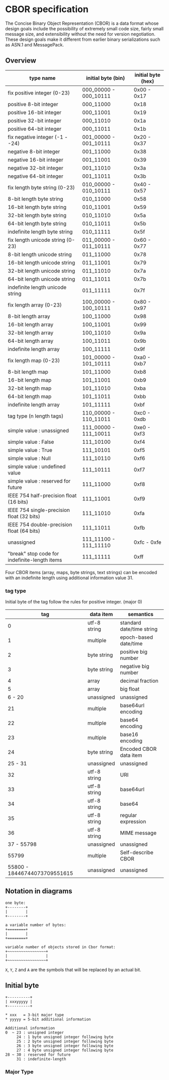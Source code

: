 # CBOR specification

The Concise Binary Object Representation (CBOR) is a data format
whose design goals include the possibility of extremely small code
size, fairly small message size, and extensibility without the need
for version negotiation.  These design goals make it different from
earlier binary serializations such as ASN.1 and MessagePack.


## Overview

type name                                     | initial byte (bin)    | initial byte (hex)
----------------------------------------------|-----------------------|-------------------
fix positive integer (0-23)                   | 000_00000 - 000_10111 | 0x00 - 0x17
positive 8-bit integer                        | 000_11000             | 0x18
positive 16-bit integer                       | 000_11001             | 0x19
positive 32-bit integer                       | 000_11010             | 0x1a
positive 64-bit integer                       | 000_11011             | 0x1b
fix negative integer (-1 - -24)               | 001_00000 - 001_10111 | 0x20 - 0x37
negative 8-bit integer                        | 001_11000             | 0x38
negative 16-bit integer                       | 001_11001             | 0x39
negative 32-bit integer                       | 001_11010             | 0x3a
negative 64-bit integer                       | 001_11011             | 0x3b
fix length byte string (0-23)                 | 010_00000 - 010_10111 | 0x40 - 0x57
8-bit length byte string                      | 010_11000             | 0x58
16-bit length byte string                     | 010_11001             | 0x59
32-bit length byte string                     | 010_11010             | 0x5a
64-bit length byte string                     | 010_11011             | 0x5b
indefinite length byte string                 | 010_11111             | 0x5f
fix length unicode string (0-23)              | 011_00000 - 011_10111 | 0x60 - 0x77
8-bit length unicode string                   | 011_11000             | 0x78
16-bit length unicode string                  | 011_11001             | 0x79
32-bit length unicode string                  | 011_11010             | 0x7a
64-bit length unicode string                  | 011_11011             | 0x7b
indefinite length unicode string              | 011_11111             | 0x7f
fix length array (0-23)                       | 100_00000 - 100_10111 | 0x80 - 0x97
8-bit length array                            | 100_11000             | 0x98
16-bit length array                           | 100_11001             | 0x99
32-bit length array                           | 100_11010             | 0x9a
64-bit length array                           | 100_11011             | 0x9b
indefinite length array                       | 100_11111             | 0x9f
fix length map (0-23)                         | 101_00000 - 101_10111 | 0xa0 - 0xb7
8-bit length map                              | 101_11000             | 0xb8
16-bit length map                             | 101_11001             | 0xb9
32-bit length map                             | 101_11010             | 0xba
64-bit length map                             | 101_11011             | 0xbb
indefinite length array                       | 101_11111             | 0xbf
tag type (n length tags)                      | 110_00000 - 110_11011 | 0xc0 - 0xdb
simple value : unassigned                     | 111_00000 - 111_10011 | 0xe0 - 0xf3
simple value : False                          | 111_10100             | 0xf4
simple value : True                           | 111_10101             | 0xf5
simple value : Null                           | 111_10110             | 0xf6
simple value : undefined value                | 111_10111             | 0xf7
simple value : reserved for future            | 111_11000             | 0xf8
IEEE 754 half-precision float (16 bits)       | 111_11001             | 0xf9
IEEE 754 single-precision float (32 bits)     | 111_11010             | 0xfa
IEEE 754 double-precision float (64 bits)     | 111_11011             | 0xfb
unassigned                                    | 111_11100 - 111_11110 | 0xfc - 0xfe
"break" stop code for indefinite-length items | 111_11111             | 0xff

Four CBOR items (array, maps, byte strings, text strings) can be encoded with an indefinite length using additional information value 31.

### tag type

Initial byte of the tag follow the rules for positive integer. (major 0)

 tag                         | data item    |semantics
-----------------------------|--------------|--------------------------
 0                           | utf-8 string |standard date/time string
 1                           | multiple     |epoch-based date/time
 2                           | byte string  |positive big number
 3                           | byte string  |negative big number
 4                           | array        |decimal fraction
 5                           | array        |big float
 6 - 20                      | unassigned   |unassigned
 21                          | multiple     |base64url encoding
 22                          | multiple     |base64 encoding
 23                          | multiple     |base16 encoding
 24                          | byte string  |Encoded CBOR data item
 25 - 31                     | unassigned   |unassigned
 32                          | utf-8 string |URI
 33                          | utf-8 string |base64url
 34                          | utf-8 string |base64
 35                          | utf-8 string |regular expression
 36                          | utf-8 string |MIME message
 37 - 55798                  | unassigned   |unassigned
 55799                       | multiple     |Self-describe CBOR
 55800 - 18446744073709551615| unassigned   |unassigned



## Notation in diagrams

    one byte:
    +--------+
    |        |
    +--------+

    a variable number of bytes:
    +========+
    |        |
    +========+

    variable number of objects stored in Cbor format:
    +~~~~~~~~~~~~~~~~~+
    |                 |
    +~~~~~~~~~~~~~~~~~+

`X`, `Y`, `Z` and `A` are the symbols that will be replaced by an actual bit.

## Initial byte

    +----------+
    | xxxyyyyy |
    +----------+

    * xxx   = 3-bit major type
    * yyyyy = 5-bit additional information
    
    Additional information
    0  ~ 23 : unsigned integer
         24 : 1 byte unsigned integer following byte
         25 : 2 byte unsigned integer following byte
         26 : 3 byte unsigned integer following byte
         27 : 4 byte unsigned integer following byte
    28 ~ 30 : reserved for future
         31 : indefinite-length 

### Major Type
